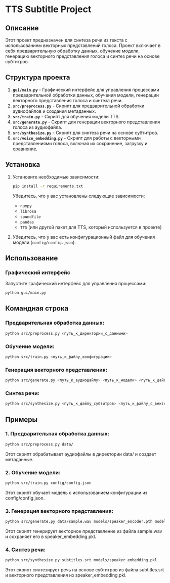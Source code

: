 # TTS Subtitle Project

## Описание

Этот проект предназначен для синтеза речи из текста с использованием векторных представлений голоса. Проект включает в себя предварительную обработку данных, обучение модели, генерацию векторного представления голоса и синтез речи на основе субтитров.

## Структура проекта
1. **`gui/main.py`** - Графический интерфейс для управления процессами предварительной обработки данных, обучения модели, генерации векторного представления голоса и синтеза речи.
2. **`src/preprocess.py`** - Скрипт для предварительной обработки аудиофайлов и создания метаданных.
3. **`src/train.py`** - Скрипт для обучения модели TTS.
4. **`src/generate.py`** - Скрипт для генерации векторного представления голоса из аудиофайла.
5. **`src/synthesize.py`** - Скрипт для синтеза речи на основе субтитров.
6. **`src/voice_embedding.py`** - Скрипт для работы с векторными представлениями голоса, включая их сохранение, загрузку и сравнение.
## Установка
1. Установите необходимые зависимости:
    ```bash
    pip install -r requirements.txt
    ```

   Убедитесь, что у вас установлены следующие зависимости:
   - `numpy`
   - `librosa`
   - `soundfile`
   - `pandas`
   - `TTS` (или другой пакет для TTS, который используется в проекте)

2. Убедитесь, что у вас есть конфигурационный файл для обучения модели (`config/config.json`).
## Использование
### Графический интерфейс

Запустите графический интерфейс для управления процессами:
```bash
python gui/main.py
```
## Командная строка

### Предварительная обработка данных:
```bash
python src/preprocess.py <путь_к_директории_с_данными>
```
### Обучение модели:

```bash
python src/train.py <путь_к_файлу_конфигурации>
```
### Генерация векторного представления:
```bash
python src/generate.py <путь_к_аудиофайлу> <путь_к_модели> <путь_к_файлу_с_вектором>
```
### Синтез речи:
```bash
python src/synthesize.py <путь_к_файлу_субтитров> <путь_к_файлу_с_вектором>
```
## Примеры
### 1. Предварительная обработка данных:
```bash
python src/preprocess.py data/
```
Этот скрипт обрабатывает аудиофайлы в директории data/ и создает метаданные.
### 2. Обучение модели:
```bash
python src/train.py config/config.json
```
Этот скрипт обучает модель с использованием конфигурации из config/config.json.
### 3. Генерация векторного представления:
```bash
python src/generate.py data/sample.wav models/speaker_encoder.pth models/speaker_embedding.pkl
```
Этот скрипт генерирует векторное представление из файла sample.wav и сохраняет его в speaker_embedding.pkl.
### 4. Синтез речи:
```bash
python src/synthesize.py subtitles.srt models/speaker_embedding.pkl
```
Этот скрипт синтезирует речь на основе субтитров из файла subtitles.srt и векторного представления из speaker_embedding.pkl.
